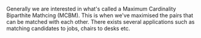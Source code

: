 Generally we are interested in what's called a Maximum Cardinality Biparthite Mathcing (MCBM).
This is when we've maximised the pairs that can be matched with each other. 
There exists several applications such as matching candidates to jobs, chairs to desks etc.